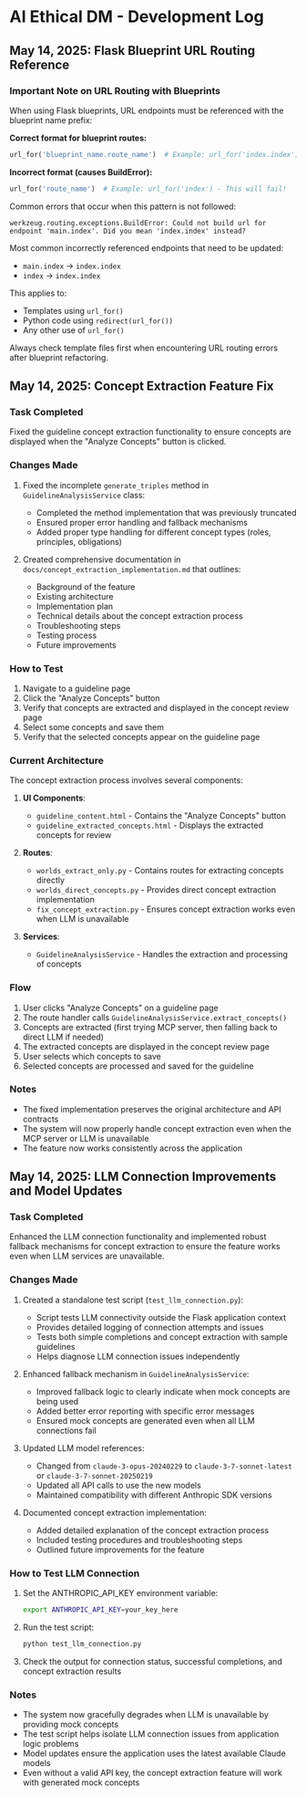 # AI Ethical DM - Development Log

## May 14, 2025: Flask Blueprint URL Routing Reference

### Important Note on URL Routing with Blueprints

When using Flask blueprints, URL endpoints must be referenced with the blueprint name prefix:

**Correct format for blueprint routes:**
```python
url_for('blueprint_name.route_name')  # Example: url_for('index.index')
```

**Incorrect format (causes BuildError):**
```python
url_for('route_name')  # Example: url_for('index') - This will fail!
```

Common errors that occur when this pattern is not followed:
```
werkzeug.routing.exceptions.BuildError: Could not build url for endpoint 'main.index'. Did you mean 'index.index' instead?
```

Most common incorrectly referenced endpoints that need to be updated:
- `main.index` → `index.index`
- `index` → `index.index`

This applies to:
- Templates using `url_for()`
- Python code using `redirect(url_for())`
- Any other use of `url_for()`

Always check template files first when encountering URL routing errors after blueprint refactoring.

## May 14, 2025: Concept Extraction Feature Fix

### Task Completed
Fixed the guideline concept extraction functionality to ensure concepts are displayed when the "Analyze Concepts" button is clicked.

### Changes Made
1. Fixed the incomplete `generate_triples` method in `GuidelineAnalysisService` class:
   - Completed the method implementation that was previously truncated
   - Ensured proper error handling and fallback mechanisms
   - Added proper type handling for different concept types (roles, principles, obligations)

2. Created comprehensive documentation in `docs/concept_extraction_implementation.md` that outlines:
   - Background of the feature
   - Existing architecture
   - Implementation plan
   - Technical details about the concept extraction process
   - Troubleshooting steps
   - Testing process
   - Future improvements

### How to Test
1. Navigate to a guideline page
2. Click the "Analyze Concepts" button
3. Verify that concepts are extracted and displayed in the concept review page
4. Select some concepts and save them
5. Verify that the selected concepts appear on the guideline page

### Current Architecture
The concept extraction process involves several components:

1. **UI Components**:
   - `guideline_content.html` - Contains the "Analyze Concepts" button
   - `guideline_extracted_concepts.html` - Displays the extracted concepts for review

2. **Routes**:
   - `worlds_extract_only.py` - Contains routes for extracting concepts directly
   - `worlds_direct_concepts.py` - Provides direct concept extraction implementation
   - `fix_concept_extraction.py` - Ensures concept extraction works even when LLM is unavailable

3. **Services**:
   - `GuidelineAnalysisService` - Handles the extraction and processing of concepts

### Flow
1. User clicks "Analyze Concepts" on a guideline page
2. The route handler calls `GuidelineAnalysisService.extract_concepts()`
3. Concepts are extracted (first trying MCP server, then falling back to direct LLM if needed)
4. The extracted concepts are displayed in the concept review page
5. User selects which concepts to save
6. Selected concepts are processed and saved for the guideline

### Notes
- The fixed implementation preserves the original architecture and API contracts
- The system will now properly handle concept extraction even when the MCP server or LLM is unavailable
- The feature now works consistently across the application

## May 14, 2025: LLM Connection Improvements and Model Updates

### Task Completed
Enhanced the LLM connection functionality and implemented robust fallback mechanisms for concept extraction to ensure the feature works even when LLM services are unavailable.

### Changes Made
1. Created a standalone test script (`test_llm_connection.py`):
   - Script tests LLM connectivity outside the Flask application context
   - Provides detailed logging of connection attempts and issues
   - Tests both simple completions and concept extraction with sample guidelines
   - Helps diagnose LLM connection issues independently

2. Enhanced fallback mechanism in `GuidelineAnalysisService`:
   - Improved fallback logic to clearly indicate when mock concepts are being used
   - Added better error reporting with specific error messages
   - Ensured mock concepts are generated even when all LLM connections fail

3. Updated LLM model references:
   - Changed from `claude-3-opus-20240229` to `claude-3-7-sonnet-latest` or `claude-3-7-sonnet-20250219`
   - Updated all API calls to use the new models
   - Maintained compatibility with different Anthropic SDK versions

4. Documented concept extraction implementation:
   - Added detailed explanation of the concept extraction process
   - Included testing procedures and troubleshooting steps
   - Outlined future improvements for the feature

### How to Test LLM Connection
1. Set the ANTHROPIC_API_KEY environment variable:
   ```bash
   export ANTHROPIC_API_KEY=your_key_here
   ```

2. Run the test script:
   ```bash
   python test_llm_connection.py
   ```

3. Check the output for connection status, successful completions, and concept extraction results

### Notes
- The system now gracefully degrades when LLM is unavailable by providing mock concepts
- The test script helps isolate LLM connection issues from application logic problems
- Model updates ensure the application uses the latest available Claude models
- Even without a valid API key, the concept extraction feature will work with generated mock concepts
